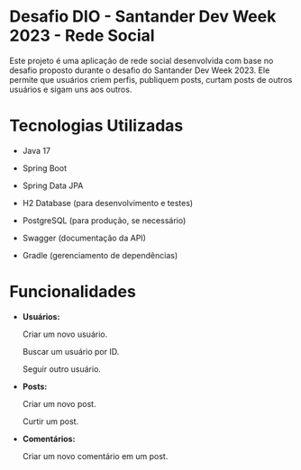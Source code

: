# Desafio DIO - Santander Dev Week 2023 - Rede Social 
Este projeto é uma aplicação de rede social desenvolvida com base no desafio proposto durante o desafio do Santander Dev Week 2023. Ele permite que usuários criem perfis, publiquem posts, curtam posts de outros usuários e sigam uns aos outros.

# Tecnologias Utilizadas
- Java 17

- Spring Boot

- Spring Data JPA

- H2 Database (para desenvolvimento e testes)

- PostgreSQL (para produção, se necessário)

- Swagger (documentação da API)

- Gradle (gerenciamento de dependências)

# Funcionalidades 
- **Usuários:**

  Criar um novo usuário.

  Buscar um usuário por ID.

  Seguir outro usuário.

- **Posts:**

  Criar um novo post.

  Curtir um post.

- **Comentários:**

  Criar um novo comentário em um post.


